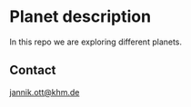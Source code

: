 # Planet description

In this repo we are exploring different planets.

## Contact

jannik.ott@khm.de

